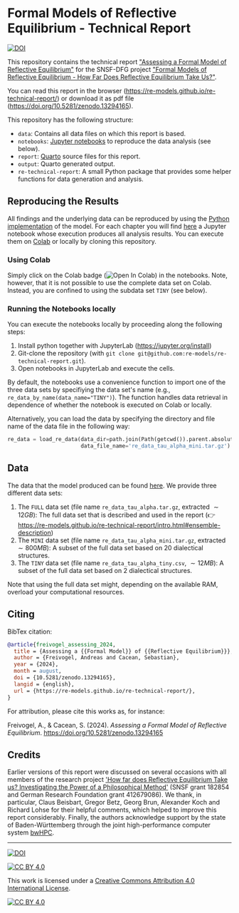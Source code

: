 # Formal Models of Reflective Equilibrium - Technical Report

[![DOI](https://zenodo.org/badge/DOI/10.5281/zenodo.13294165.svg)](https://doi.org/10.5281/zenodo.13294165)

This repository contains the technical report ["Assessing a Formal Model of Reflective Equilibrium"](https://re-models.github.io/re-technical-report/) for the SNSF-DFG project ["Formal Models of Reflective Equilibrium - How Far Does Reflective Equilibrium Take Us?"](https://re-models.github.io/).

You can read this report in the browser (<https://re-models.github.io/re-technical-report/>) or download it as pdf file (<https://doi.org/10.5281/zenodo.13294165>).

This repository has the following structure:

+ `data`: Contains all data files on which this report is based.
+ `notebooks`: [Jupyter notebooks](https://jupyter.org/) to reproduce the data analysis (see below).
+ `report`: [Quarto](https://quarto.org/) source files for this report.
+ `output`: Quarto generated output.
+ `re-technical-report`: A small Python package that provides some helper functions for data generation and analysis.


## Reproducing the Results

All findings and the underlying data can be reproduced by using the [Python implementation](https://github.com/re-models/rethon) of the model. For each chapter you will find [here](https://github.com/re-models/re-technical-report/tree/main/notebooks) a Jupyter notebook whose execution produces all analysis results. You can execute them on [Colab](https://colab.research.google.com/) or locally by cloning this repository.

### Using Colab

Simply click on the Colab badge (![Open In Colab](https://colab.research.google.com/assets/colab-badge.svg)) in the notebooks. Note, however, that it is not possible to use the complete data set on Colab. Instead, you are confined to using the subdata set `TINY` (see below).  

### Running the Notebooks locally

You can execute the notebooks locally by proceeding along the following steps:

1. Install python together with JupyterLab (<https://jupyter.org/install>)
2. Git-clone the repository (with `git clone git@github.com:re-models/re-technical-report.git`).
3. Open notebooks in JupyterLab and execute the cells.

By default, the notebooks use a convenience function to import one of the three data sets by specifiying the data set's name (e.g., `re_data_by_name(data_name="TINY")`). The function handles data retrieval in dependence of whether the notebook is executed on Colab or locally. 

Alternatively, you can load the data by specifying the directory and file name of the data file in the following way:

```python
re_data = load_re_data(data_dir=path.join(Path(getcwd()).parent.absolute(), 'data'), 
                       data_file_name='re_data_tau_alpha_mini.tar.gz')
```


## Data

The data that the model produced can be found [here](https://github.com/re-models/re-technical-report/tree/main/data). We provide three different data sets:

1. The `FULL` data set (file name `re_data_tau_alpha.tar.gz`, extracted $\sim 12GB$): The full data set that is described and used in the report (👉 <https://re-models.github.io/re-technical-report/intro.html#ensemble-description>)
2. The `MINI` data set (file name `re_data_tau_alpha_mini.tar.gz`, extracted $\sim 800MB$): A subset of the full data set based on $20$ dialectical structures.
3. The `TINY` data set (file name `re_data_tau_alpha_tiny.csv`, $\sim 12MB$): A subset of the full data set based on $2$ dialectical structures.

Note that using the full data set might, depending on the available RAM, overload your computational resources.  


## Citing

BibTex citation:

```bibtex
@article{freivogel_assessing_2024,
  title = {Assessing a {{Formal Model}} of {{Reflective Equilibrium}}},
  author = {Freivogel, Andreas and Cacean, Sebastian},
  year = {2024},
  month = august,
  doi = {10.5281/zenodo.13294165},
  langid = {english},
  url = {https://re-models.github.io/re-technical-report/},
}
```

For attribution, please cite this works as, for instance:

Freivogel, A., & Cacean, S. (2024). *Assessing a Formal Model of Reflective Equilibrium*. <https://doi.org/10.5281/zenodo.13294165>


## Credits

Earlier versions of this report were discussed on several occasions with all members of the research project  ['How far does Reflective Equilibrium Take us? Investigating the Power of a Philosophical Method'](https://www.philosophie.unibe.ch/forschung/forschungsprojekte/how_far_does_reflective_equilibrium_take_us/project/index_ger.html) (SNSF grant 182854 and German Research Foundation grant 412679086). We thank, in particular, Claus Beisbart, Gregor Betz, Georg Brun, Alexander Koch and Richard Lohse for their helpful comments, which helped to improve this report considerably. Finally, the authors acknowledge support by the state of Baden-Württemberg through the joint high-performance computer system [bwHPC](https://www.scc.kit.edu/en/services/bwUniCluster_2.0.php).

---
[![DOI](https://zenodo.org/badge/DOI/10.5281/zenodo.13294165.svg)](https://doi.org/10.5281/zenodo.13294165)

[![CC BY 4.0][cc-by-shield]][cc-by]

This work is licensed under a
[Creative Commons Attribution 4.0 International License][cc-by].

[![CC BY 4.0][cc-by-image]][cc-by]

[cc-by]: http://creativecommons.org/licenses/by/4.0/
[cc-by-image]: https://i.creativecommons.org/l/by/4.0/88x31.png
[cc-by-shield]: https://img.shields.io/badge/License-CC%20BY%204.0-lightgrey.svg
